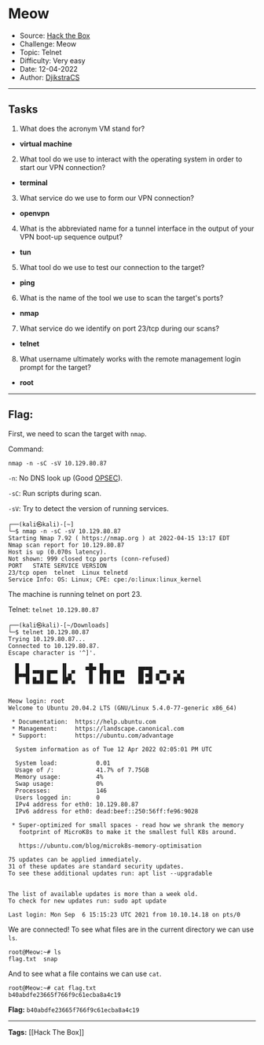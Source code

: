# Meow
* Source: [Hack the Box](https://hackthebox.com/)
* Challenge: Meow
* Topic: Telnet
* Difficulty: Very easy
* Date: 12-04-2022
* Author: [DjikstraCS](https://github.com/DjikstraCS)

---
## Tasks
1. What does the acronym VM stand for? 
 - **virtual machine**
2. What tool do we use to interact with the operating system in order to start our VPN connection? 
- **terminal**
3. What service do we use to form our VPN connection? 
- **openvpn**
4. What is the abbreviated name for a tunnel interface in the output of your VPN boot-up sequence output? 
- **tun**
5. What tool do we use to test our connection to the target? 
- **ping**
6. What is the name of the tool we use to scan the target's ports? 
- **nmap**
7.  What service do we identify on port 23/tcp during our scans?
- **telnet**
8. What username ultimately works with the remote management login prompt for the target? 
- **root**

---
## Flag:
First, we need to scan the target with `nmap`.

Command:

`nmap -n -sC -sV 10.129.80.87`

`-n`: No DNS look up (Good [OPSEC](https://en.wikipedia.org/wiki/Operations_security)).

`-sC`: Run scripts during scan.

`-sV`: Try to detect the version of running services.

```console
┌──(kali㉿kali)-[~]
└─$ nmap -n -sC -sV 10.129.80.87                  
Starting Nmap 7.92 ( https://nmap.org ) at 2022-04-15 13:17 EDT
Nmap scan report for 10.129.80.87
Host is up (0.070s latency).
Not shown: 999 closed tcp ports (conn-refused)
PORT   STATE SERVICE VERSION
23/tcp open  telnet  Linux telnetd
Service Info: OS: Linux; CPE: cpe:/o:linux:linux_kernel
```

The machine is running telnet on port 23.

Telnet: `telnet 10.129.80.87`

```console
┌──(kali㉿kali)-[~/Downloads]
└─$ telnet 10.129.80.87
Trying 10.129.80.87...
Connected to 10.129.80.87.
Escape character is '^]'.

  █  █         ▐▌     ▄█▄ █          ▄▄▄▄
  █▄▄█ ▀▀█ █▀▀ ▐▌▄▀    █  █▀█ █▀█    █▌▄█ ▄▀▀▄ ▀▄▀
  █  █ █▄█ █▄▄ ▐█▀▄    █  █ █ █▄▄    █▌▄█ ▀▄▄▀ █▀█


Meow login: root
Welcome to Ubuntu 20.04.2 LTS (GNU/Linux 5.4.0-77-generic x86_64)

 * Documentation:  https://help.ubuntu.com
 * Management:     https://landscape.canonical.com
 * Support:        https://ubuntu.com/advantage

  System information as of Tue 12 Apr 2022 02:05:01 PM UTC

  System load:           0.01
  Usage of /:            41.7% of 7.75GB
  Memory usage:          4%
  Swap usage:            0%
  Processes:             146
  Users logged in:       0
  IPv4 address for eth0: 10.129.80.87
  IPv6 address for eth0: dead:beef::250:56ff:fe96:9028

 * Super-optimized for small spaces - read how we shrank the memory
   footprint of MicroK8s to make it the smallest full K8s around.

   https://ubuntu.com/blog/microk8s-memory-optimisation

75 updates can be applied immediately.
31 of these updates are standard security updates.
To see these additional updates run: apt list --upgradable


The list of available updates is more than a week old.
To check for new updates run: sudo apt update

Last login: Mon Sep  6 15:15:23 UTC 2021 from 10.10.14.18 on pts/0
```

We are connected! To see what files are in the current directory we can use `ls`.

```
root@Meow:~# ls
flag.txt  snap
```

And to see what a file contains we can use `cat`.

```
root@Meow:~# cat flag.txt 
b40abdfe23665f766f9c61ecba8a4c19
```

**Flag:** `b40abdfe23665f766f9c61ecba8a4c19`

---
**Tags:** [[Hack The Box]]